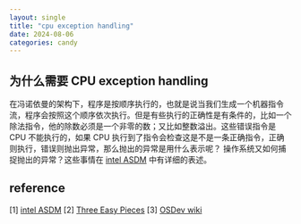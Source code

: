 ```yaml
---
layout: single
title: "cpu exception handling"
date: 2024-08-06
categories: candy
---
```


## 为什么需要 CPU exception handling 
在冯诺依曼的架构下，程序是按顺序执行的，也就是说当我们生成一个机器指令流，程序会按照这个顺序依次执行。但是有些执行的正确性是有条件的，比如一个除法指令，他的除数必须是一个非零的数；又比如整数溢出。这些错误指令是 CPU 不能执行的，如果 CPU 执行到了指令会检查这是不是一条正确指令，正确则执行，错误则抛出异常，那么抛出的异常是用什么表示呢？ 操作系统又如何捕捉抛出的异常？这些事情在 [intel ASDM](https://cdrdv2.intel.com/v1/dl/getContent/671447) 中有详细的表述。



## reference
[1] [intel ASDM](https://cdrdv2.intel.com/v1/dl/getContent/671447)
[2] [Three Easy Pieces](https://pages.cs.wisc.edu/~remzi/OSTEP/)
[3] [OSDev wiki](https://wiki.osdev.org/Expanded_Main_Page)